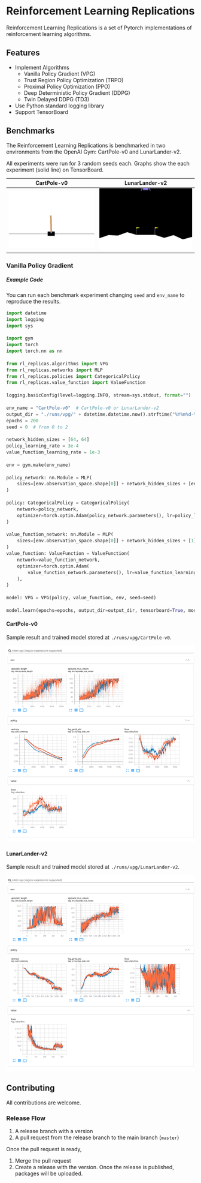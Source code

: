 # Reinforcement Learning Replications
Reinforcement Learning Replications is a set of Pytorch implementations of reinforcement learning algorithms.


## Features

- Implement Algorithms
  - Vanilla Policy Gradient (VPG)
  - Trust Region Policy Optimization (TRPO)
  - Proximal Policy Optimization (PPO)
  - Deep Deterministic Policy Gradient (DDPG)
  - Twin Delayed DDPG (TD3)
- Use Python standard logging library
- Support TensorBoard


## Benchmarks

The Reinforcement Learning Replications is benchmarked in two environments from the OpenAI Gym: CartPole-v0 and LunarLander-v2.

All experiments were run for 3 random seeds each. Graphs show the each experiment (solid line) on TensorBoard.

|               CartPole-v0              |                LunarLander-v2                |
|:--------------------------------------:|:--------------------------------------------:|
| ![CartPole-v0](https://raw.githubusercontent.com/yamatokataoka/reinforcement-learning-replications/master/docs/CartPole-v0.gif) | ![LunarLander-v2](https://raw.githubusercontent.com/yamatokataoka/reinforcement-learning-replications/master/docs/LunarLander-v2.gif) |

### Vanilla Policy Gradient

##### Example Code

You can run each benchmark experiment changing `seed` and `env_name` to reproduce the results.

```python
import datetime
import logging
import sys

import gym
import torch
import torch.nn as nn

from rl_replicas.algorithms import VPG
from rl_replicas.networks import MLP
from rl_replicas.policies import CategoricalPolicy
from rl_replicas.value_function import ValueFunction

logging.basicConfig(level=logging.INFO, stream=sys.stdout, format="")

env_name = "CartPole-v0"  # CartPole-v0 or LunarLander-v2
output_dir = "./runs/vpg/" + datetime.datetime.now().strftime("%Y%m%d-%H%M%S")
epochs = 200
seed = 0  # from 0 to 2

network_hidden_sizes = [64, 64]
policy_learning_rate = 3e-4
value_function_learning_rate = 1e-3

env = gym.make(env_name)

policy_network: nn.Module = MLP(
    sizes=[env.observation_space.shape[0]] + network_hidden_sizes + [env.action_space.n]
)

policy: CategoricalPolicy = CategoricalPolicy(
    network=policy_network,
    optimizer=torch.optim.Adam(policy_network.parameters(), lr=policy_learning_rate),
)

value_function_network: nn.Module = MLP(
    sizes=[env.observation_space.shape[0]] + network_hidden_sizes + [1]
)
value_function: ValueFunction = ValueFunction(
    network=value_function_network,
    optimizer=torch.optim.Adam(
        value_function_network.parameters(), lr=value_function_learning_rate
    ),
)

model: VPG = VPG(policy, value_function, env, seed=seed)

model.learn(epochs=epochs, output_dir=output_dir, tensorboard=True, model_saving=True)

```


#### CartPole-v0

Sample result and trained model stored at `./runs/vpg/CartPole-v0`.

![CartPole-v0 with VPG](https://raw.githubusercontent.com/yamatokataoka/reinforcement-learning-replications/master/docs/vpg/CartPole-v0_3seeds.png)

#### LunarLander-v2

Sample result and trained model stored at `./runs/vpg/LunarLander-v2`.

![CartPole-v0 with VPG](https://raw.githubusercontent.com/yamatokataoka/reinforcement-learning-replications/master/docs/vpg/LunarLander-v2_3seeds.png)


## Contributing

All contributions are welcome.

### Release Flow

1. A release branch with a version
1. A pull request from the release branch to the main branch (`master`)

Once the pull request is ready,

1. Merge the pull request
1. Create a release with the version. Once the release is published, packages will be uploaded.
